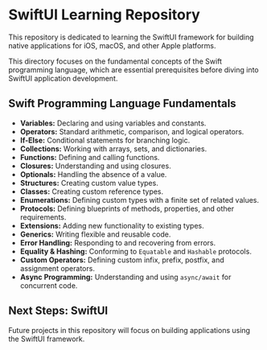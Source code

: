 # SwiftUI Learning Repository

This repository is dedicated to learning the SwiftUI framework for building native applications for iOS, macOS, and other Apple platforms. 

This directory focuses on the fundamental concepts of the Swift programming language, which are essential prerequisites before diving into SwiftUI application development.

## Swift Programming Language Fundamentals

*   **Variables:** Declaring and using variables and constants.
*   **Operators:** Standard arithmetic, comparison, and logical operators.
*   **If-Else:** Conditional statements for branching logic.
*   **Collections:** Working with arrays, sets, and dictionaries.
*   **Functions:** Defining and calling functions.
*   **Closures:** Understanding and using closures.
*   **Optionals:** Handling the absence of a value.
*   **Structures:** Creating custom value types.
*   **Classes:** Creating custom reference types.
*   **Enumerations:** Defining custom types with a finite set of related values.
*   **Protocols:** Defining blueprints of methods, properties, and other requirements.
*   **Extensions:** Adding new functionality to existing types.
*   **Generics:** Writing flexible and reusable code.
*   **Error Handling:** Responding to and recovering from errors.
*   **Equality & Hashing:** Conforming to `Equatable` and `Hashable` protocols.
*   **Custom Operators:** Defining custom infix, prefix, postfix, and assignment operators.
*   **Async Programming:** Understanding and using `async/await` for concurrent code.

## Next Steps: SwiftUI

Future projects in this repository will focus on building applications using the SwiftUI framework.